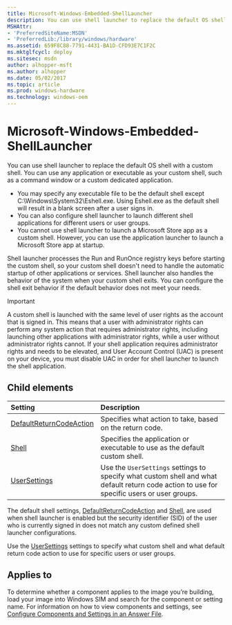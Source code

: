 ```yaml
---
title: Microsoft-Windows-Embedded-ShellLauncher
description: You can use shell launcher to replace the default OS shell with a custom shell.
MSHAttr:
- 'PreferredSiteName:MSDN'
- 'PreferredLib:/library/windows/hardware'
ms.assetid: 659F8C88-7791-4431-BA1D-CFD93E7C1F2C
ms.mktglfcycl: deploy
ms.sitesec: msdn
author: alhopper-msft
ms.author: alhopper
ms.date: 05/02/2017
ms.topic: article
ms.prod: windows-hardware
ms.technology: windows-oem
---
```

# Microsoft-Windows-Embedded-ShellLauncher

You can use shell launcher to replace the default OS shell with a custom shell. You can use any application or executable as your custom shell, such as a command window or a custom dedicated application.

* You may specify any executable file to be the default shell except C:\\Windows\\System32\\Eshell.exe. Using Eshell.exe as the default shell will result in a blank screen after a user signs in.
* You can also configure shell launcher to launch different shell applications for different users or user groups.
* You cannot use shell launcher to launch a Microsoft Store app as a custom shell. However, you can use the application launcher to launch a Microsoft Store app at startup.

Shell launcher processes the Run and RunOnce registry keys before starting the custom shell, so your custom shell doesn't need to handle the automatic startup of other applications or services. Shell launcher also handles the behavior of the system when your custom shell exits. You can configure the shell exit behavior if the default behavior does not meet your needs.

> [!Important]
> A custom shell is launched with the same level of user rights as the account that is signed in. This means that a user with administrator rights can perform any system action that requires administrator rights, including launching other applications with administrator rights, while a user without administrator rights cannot. If your shell application requires administrator rights and needs to be elevated, and User Account Control (UAC) is present on your device, you must disable UAC in order for shell launcher to launch the shell application.

## Child elements

| Setting                 | Description                                                                           |
|:------------------------|:--------------------------------------------------------------------------------------|
| [DefaultReturnCodeAction](microsoft-windows-embedded-shelllauncher-defaultreturncodeaction.md) | Specifies what action to take, based on the return code. |
| [Shell](microsoft-windows-embedded-shelllauncher-shell.md) | Specifies the application or executable to use as the default custom shell. |
| [UserSettings](microsoft-windows-embedded-shelllauncher-usersettings.md) | Use the <code>UserSettings</code> settings to specify what custom shell and what default return code action to use for specific users or user groups. |

The default shell settings, [DefaultReturnCodeAction](microsoft-windows-embedded-shelllauncher-defaultreturncodeaction.md) and [Shell](microsoft-windows-embedded-shelllauncher-shell.md), are used when shell launcher is enabled but the security identifier (SID) of the user who is currently signed in does not match any custom defined shell launcher configurations.

Use the [UserSettings](microsoft-windows-embedded-shelllauncher-usersettings.md) settings to specify what custom shell and what default return code action to use for specific users or user groups.

## Applies to

To determine whether a component applies to the image you’re building, load your image into Windows SIM and search for the component or setting name. For information on how to view components and settings, see [Configure Components and Settings in an Answer File](https://docs.microsoft.com/en-us/windows-hardware/customize/desktop/wsim/configure-components-and-settings-in-an-answer-file).

